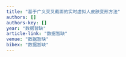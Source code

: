 ```yaml
---
title: "基于广义交叉截面的实时虚拟人皮肤变形方法"
authors: []
authors-key: []
year: "数据暂缺"
article-link: "数据暂缺"
venue: "数据暂缺"
bibex: "数据暂缺"
---
```


